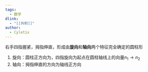 ```yaml
---
tags:
  - 数学
dlink:
  - "[[外积]]"
author:
  - Cyletix
---
```

右手四指握紧，拇指伸直，形成由**旋向**和**轴向**两个特征完全确定的圆柱形
1. 旋向：圆柱正方向为，四指旋向为起点在圆柱轴线上的向量$n_1\rightarrow n_2$
2. 轴向：拇指伸直的方向为轴线正方向
